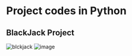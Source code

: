 # Project codes in Python

## BlackJack Project

![blckjack](https://user-images.githubusercontent.com/120945994/231858251-cb999703-0dc2-4adc-a610-5993b1c69e88.png)
![image](https://user-images.githubusercontent.com/120945994/231858475-d1854019-fbd0-4a06-9b5e-a3d0c5fa4260.png)



